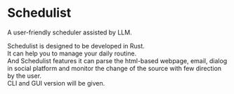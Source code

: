 # Schedulist
A user-friendly scheduler assisted by LLM.

Schedulist is designed to be developed in Rust.  
It can help you to manage your daily routine.  
And Schedulist features it can parse the html-based webpage, email, dialog in social platform and monitor the change of the source with few direction by the user.  
CLI and GUI version will be given.
